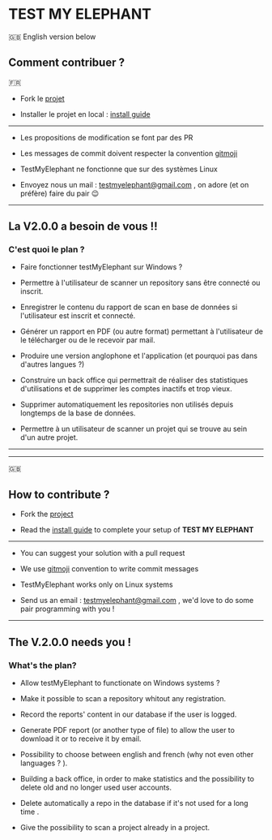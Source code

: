 # TEST MY ELEPHANT

:gb: English version below 

## Comment contribuer ?

:fr:

* Fork le [projet](https://github.com/it-akademy-students/hackathon-developpement-securite-teamosaurus-fantasticus.git)

* Installer le projet en local : [install guide](INSTALL.md)
---

* Les propositions de modification se font par des PR

* Les messages de commit doivent respecter la convention [gitmoji](https://gitmoji.dev/)

* TestMyElephant ne fonctionne que sur des systèmes Linux

* Envoyez nous un mail : testmyelephant@gmail.com , on adore (et on préfère) faire du pair :wink:
---
## La V2.0.0 a besoin de vous !!
### C'est quoi le plan ?

* Faire fonctionner testMyElephant sur Windows ?

* Permettre à l'utilisateur de scanner un repository sans être connecté ou inscrit.

* Enregistrer le contenu du rapport de scan en base de données si l'utilisateur est inscrit et connecté.

* Générer un rapport en PDF (ou autre format) permettant à l'utilisateur de le télécharger ou de le recevoir par mail.

* Produire une version anglophone et l'application (et pourquoi pas dans d'autres langues ?)

* Construire un back office qui permettrait de réaliser des statistiques d'utilisations et de supprimer les comptes inactifs et trop vieux.

* Supprimer automatiquement les repositories non utilisés depuis longtemps de la base de données.

* Permettre à un utilisateur de scanner un projet qui se trouve au sein d'un autre projet.

---
___
:gb:
## How to contribute ?

* Fork the [project](https://github.com/it-akademy-students/hackathon-developpement-securite-teamosaurus-fantasticus.git)

* Read the [install guide](INSTALL.md) to complete your setup of **TEST MY ELEPHANT**
----

* You can suggest your solution with a pull request

* We use [gitmoji](https://gitmoji.dev/) convention to write commit messages

* TestMyElephant works only on Linux systems

* Send us an email : testmyelephant@gmail.com , we'd love to do some pair programming with you ! 
---
## The V.2.0.0 needs you !
### What's the plan?

* Allow testMyElephant to functionate on Windows systems ?

* Make it possible to scan a repository whitout any registration.

* Record the reports' content in our database if the user is logged.

* Generate PDF report (or another type of file) to allow the user to download it or to receive it by email.

* Possibility to choose between english and french (why not even other languages ? ).

* Building a back office, in order to make statistics and the possibility to delete old and no longer used user accounts.

* Delete automatically a repo in the database if it's not used for a long time .

* Give the possibility to scan a project already in a project.




